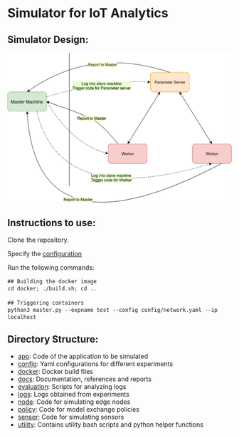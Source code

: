 # Simulator for IoT Analytics

## Simulator Design:
![Simulator Design](docs/images/Simulator%20Design.png)

## Instructions to use:

Clone the repository.

Specify the [configuration](config/docker/test.yaml)

Run the following commands:
```
## Building the docker image
cd docker; ./build.sh; cd ..

## Triggering containers
python3 master.py --expname test --config config/network.yaml --ip localhost 
```

## Directory Structure:

- [app](app): Code of the application to be simulated
- [config](config): Yaml configurations for different experiments
- [docker](docker): Docker build files
- [docs](docs): Documentation, references and reports
- [evaluation](evaluation): Scripts for analyzing logs
- [logs](logs): Logs obtained from experiments
- [node](node): Code for simulating edge nodes
- [policy](policy): Code for model exchange policies
- [sensor](sensor): Code for simulating sensors
- [utility](utility): Contains utility bash scripts and python helper functions


